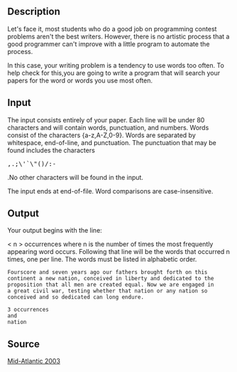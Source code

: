 <h2>Description</h2><p>Let's face it, most students who do a good job on programming contest problems aren't the best writers. However, there is no artistic process that a good programmer can't improve with a little program to automate the process.
</p>In this case, your writing problem is a tendency to use words too often. To help check for this,you are going to write a program that will search your papers for the word or words you use most often.
<h2>Input</h2><p>The input consists entirely of your paper. Each line will be under 80 characters and will contain words, punctuation, and numbers. Words consist of the characters {a-z,A-Z,0-9}. Words are separated by whitespace, end-of-line, and punctuation. The punctuation that may be found includes the characters </p><pre>,.;\'`\"()/:-</pre><p>.No other characters will be found in the input.
</p>The input ends at end-of-file.
Word comparisons are case-insensitive.<h2>Output</h2><p>Your output begins with the line:
</p>&lt; n &gt; occurrences
where n is the number of times the most frequently appearing word occurs.
Following that line will be the words that occurred n times, one per line. The words must be listed in alphabetic order.<pre><code class="language-input1">Fourscore and seven years ago our fathers brought forth on this
continent a new nation, conceived in liberty and dedicated to the
proposition that all men are created equal. Now we are engaged in
a great civil war, testing whether that nation or any nation so
conceived and so dedicated can long endure.</code></pre><pre><code class="language-output1">3 occurrences
and
nation</code></pre><h2>Source</h2><a href="searchproblem?field=source&amp;key=Mid-Atlantic+2003">Mid-Atlantic 2003</a>